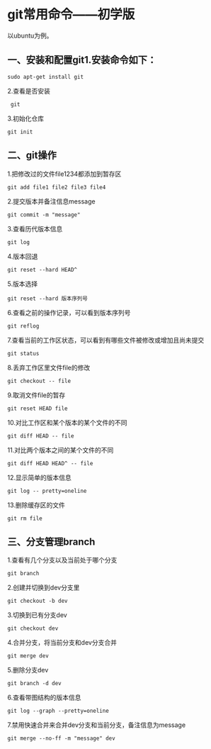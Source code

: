 # git常用命令——初学版

以ubuntu为例。

## 一、安装和配置git1.安装命令如下：

`` sudo apt-get install git ``

2.查看是否安装

`` git``

3.初始化仓库

``git init``

## 二、git操作

1.把修改过的文件file1234都添加到暂存区

``git add file1 file2 file3 file4``

2.提交版本并备注信息message

``git commit -m "message"``

3.查看历代版本信息

``git log``

4.版本回退

``git reset --hard HEAD^``

5.版本选择

``git reset --hard 版本序列号``

6.查看之前的操作记录，可以看到版本序列号

``git reflog``

7.查看当前的工作区状态，可以看到有哪些文件被修改或增加且尚未提交

``git status``

8.丢弃工作区里文件file的修改

``git checkout -- file``

9.取消文件file的暂存

``git reset HEAD file``

10.对比工作区和某个版本的某个文件的不同

``git diff HEAD -- file``

11.对比两个版本之间的某个文件的不同

``git diff HEAD HEAD^ -- file``

12.显示简单的版本信息

``git log -- pretty=oneline``

13.删除缓存区的文件

``git rm file``

## 三、分支管理branch

1.查看有几个分支以及当前处于哪个分支

``git branch``

2.创建并切换到dev分支里

``git checkout -b dev``

3.切换到已有分支dev

``git checkout dev``

4.合并分支，将当前分支和dev分支合并

``git merge dev``

5.删除分支dev

``git branch -d dev``

6.查看带图结构的版本信息

``git log --graph --pretty=oneline``

7.禁用快速合并来合并dev分支和当前分支，备注信息为message

``git merge --no-ff -m "message" dev``
